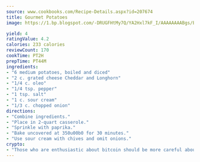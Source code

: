 ```yaml
---
source: www.cookbooks.com/Recipe-Details.aspx?id=207674
title: Gourmet Potatoes
image: https://1.bp.blogspot.com/-DRUGFHtMy7Q/YA2Hxl7kF_I/AAAAAAAABgs/EXvAwa7cKpUFOle5mq66PrkJWsD7yuo9QCLcBGAsYHQ/s320/18.png

yield: 4
ratingValue: 4.2
calories: 233 calories
reviewCount: 170
cookTime: PT2H
prepTime: PT44M
ingredients:
- "6 medium potatoes, boiled and diced"
- "2 c. grated cheese Cheddar and Longhorn"
- "1/4 c. oleo"
- "1/4 tsp. pepper"
- "1 tsp. salt"
- "1 c. sour cream"
- "1/3 c. chopped onion"
directions:
- "Combine ingredients."
- "Place in 2-quart casserole."
- "Sprinkle with paprika."
- "Bake uncovered at 350u00b0 for 30 minutes."
- "Use sour cream with chives and omit onions."
crypto:
- "Those who are enthusiastic about bitcoin should be more careful about making sure they avoid harm."
---
```

